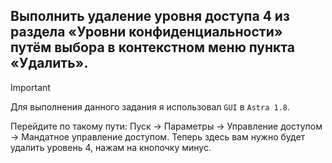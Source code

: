 ## Выполнить удаление уровня доступа 4 из раздела «Уровни конфиденциальности» путём выбора в контекстном меню пункта «Удалить».

> [!IMPORTANT]
> Для выполнения данного задания я использовал `GUI` в `Astra 1.8`.

Перейдите по такому пути: Пуск -> Параметры -> Управление доступом -> Мандатное управление доступом. 
Теперь здесь вам нужно будет удалить уровень 4, нажам на кнопочку минус. 
